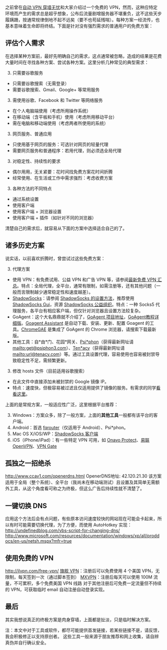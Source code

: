 之前曾在[自动 VPN 穿墙无忧](http://jianshu.io/p/2431d0911e58)和大家介绍过一个免费的 VPN，然而，这种应特定环境而产生的需求总是超乎想象，公布后流量剧增服务器不堪重负，这不这些天步履蹒跚，按通常规律倒地不起不远矣（要不也苟延残喘）。每种方案一经流传，也基本意味着生命即将终结。下面是针对没有强烈需求的普通用户的免费方案：

## 评估个人需求
在选择某种方案前，最好先明确自己的需求，这点通常被忽略，造成的结果是花费大量时间在寻找各种方案、尝试各种方案。这里分析几种常见的典型需求：

3. 只需要谷歌服务
 * 只需要谷歌搜索（无需登录）
 * 需要谷歌搜索、Gmail、Google+ 等常用服务
3. 需使用谷歌、Facebook 和 Twitter 等网络服务
 * 在个人电脑端使用（考虑所用操作系统）
 * 在移动端（含平板和手机）使用（考虑所用移动平台）
 * 需在电脑和移动端使用（考虑两者所使用的系统）
3. 网页服务、普通应用
 * 只使用基于网页的服务：可选针对网页的轻量代理
 * 需要网页服务和普通程序：若用代理，则必须选全局代理
3. 对稳定性、持续性的要求
 * 偶尔用用，无关紧要：花时间找免费方案花时间折腾
 * 经常使用、在生活或工作中需求强烈：考虑收费方案
3. 各种方法的不同特点
 * 通过系统设置
 * 使用客户端
 * 使用客户端 + 浏览器设置
 * 使用客户端 + 插件（如针对不同的浏览器）

清楚自己的需求后，就容易从下面的方案中选择适合自己的了。

## 诸多历史方案
说实话，以前喜欢折腾时，曾尝试过这些免费方案：

3. 代理方案
 * 使用 VPN：有免费试用、公益 VPN 和广告 VPN 等，请参阅[最新免费 VPN 汇总](http://ilvpn.com/free-vpn/)。特点：全局代理，全平台，通常有限制，如需注册等，还有其他问题（一般而言限制越少通常稳定性和速度越差）。
 * [ShadowSocks](https://github.com/clowwindy/shadowsocks)：请参阅 [ShadowSocks 的设置方法](http://jianshu.io/p/08ba65d1f91a)，推荐使用  [ShadowSocks Gui](https://github.com/shadowsocks/shadowsocks-gui)，资源 [ShadowSocks 公益组织](https://shadowsocks.net/get)。特点：一种 Socks5 代理服务，各平台有相应客户端，但仅针对浏览器且设置方法较复杂。
 * GoAgent：这个大名鼎鼎就不介绍了，[GoAgent 项目地址](http://code.google.com/p/goagent/)，[GoAgent教程详细版](http://www.laozuo.org/1638.html)。[Goagent Assistant](https://bintray.com/zane/Goagent/Goagent_Assistant/) 是自动下载、安装、更新、配置 Goagent 的工具。[ChromeGAE](http://www.ccav1.com/chromegae2-2.html) 是集成了 GoAgent 的 Chrome 浏览器，请搜索下载最新版。
 * 其他工具：自\*由\*门、花园\*网关、[Psi\*phon]()（获得最新网址请<mailto:get@psiphon3.com>）、[Ten\*acy](http://tenacy.co.uk/public)（获得最新网址请<mailto:url@tenacy.com>）等。通过工具设置代理，容易使用也容易被封禁导致稳定性不足，需频繁更新。
3. 修改 hosts 文件（目前适用谷歌搜索）
 * 在此文件中直接添加未被封禁的 Google 镜像 IP。
 * 特点：速度快，但极容易被过滤且仅适用提供了镜像的服务。有需求的同学[看看这里](https://github.com/Playkid/Google-IPs/blob/master/README.md)。

上面的是常规方案，一般适应性广泛，这里根据平台推荐：

3. Windows：方案众多，除了一般方案，上面的**其他工具**一般都有该平台的客户端。
3. Android：首选 [fqrouter](http://fqrouter.com/)（仅适用于 Android）、Psi\*phon。
3. Mac OS X/iOS/WP：[ShadowSocks 客户端](http://shadowsocks.org/en/download/clients.html)
3. iOS（iPhone/iPad）：有一些特定 VPN 可用，如 [Onavo Protect](http://ilvpn.com/onavo)、[易联 OpenVPN](http://ilvpn.com/ios_yilian_openvpn)、[VPN Gate](http://ilvpn.com/ios_openvpn_connect_gate/)

## 孤独之一招绝杀
http://www.ccav1.com/openerdns.html
OpenerDNS地址: 42.120.21.30
该方案适用于全局（整个系统）、全平台（我尚未在移动端测试）且设置及其简单无需额外工具，从这个角度看可称之为终极，但这么广告后持续性就不清楚了。

## 一键切换 DNS
应用这个方法后会有点问题，有些原本访问速度较快的网站现在可能会卡起来，所以有时可能需要切换代理，为了方便，而使用 AutoHotkey 实现：
http://undefinedblog.com/vbs-script-for-changing-dns/
http://www.microsoft.com/resources/documentation/windows/xp/all/proddocs/en-us/netsh.mspx?mfr=true

## 使用免费的 VPN
http://ilvpn.com/free-vpn/
[旗舰 VPN]()：注册后可以免费使用 4 个美国 VPN，无限制，每天签到一次（通过脚本签到）
[MXVPN]()：注册后每天可以使用 100M 流量，不可累积，多个免费美国 VPN 线路
对于其他注册后可免费一定流量但不持续的 VPN，可获取临时 email 自动注册自动登录实现。

## 最后
其实我想说真正的终极方案是肉身穿墙，上面都是扯淡，只是临时解决方案。

注：本文中对于工具或软件，都尽可能提供首发链接，若某些链接不是，请反馈，我会积极修正以支持原创者。
这些工具一般来源于朋友推荐和网上收集，请自辨真伪并自行确认安全。
